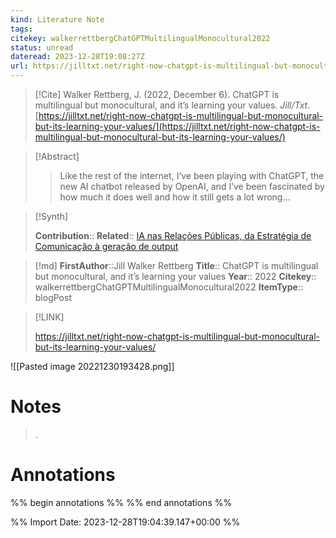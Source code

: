 ```yaml
---
kind: Literature Note
tags: 
citekey: walkerrettbergChatGPTMultilingualMonocultural2022
status: unread
dateread: 2023-12-28T19:08:27Z
url: https://jilltxt.net/right-now-chatgpt-is-multilingual-but-monocultural-but-its-learning-your-values/
---
```


> [!Cite]
> Walker Rettberg, J. (2022, December 6). ChatGPT is multilingual but monocultural, and it’s learning your values. _Jill/Txt_. [https://jilltxt.net/right-now-chatgpt-is-multilingual-but-monocultural-but-its-learning-your-values/](https://jilltxt.net/right-now-chatgpt-is-multilingual-but-monocultural-but-its-learning-your-values/)

> [!Abstract]
> > Like the rest of the internet, I’ve been playing with ChatGPT, the new AI chatbot released by OpenAI, and I’ve been fascinated by how much it does well and how it still gets a lot wrong…
> 

>[!Synth]
> 
>**Contribution**::
>**Related**:: [IA nas Relações Públicas, da Estratégia de Comunicação à geração de output](IA%20nas%20Relações%20Públicas,%20da%20Estratégia%20de%20Comunicação%20à%20geração%20de%20output.md)

>[!md]
> **FirstAuthor**::Jill Walker Rettberg
> **Title**:: ChatGPT is multilingual but monocultural, and it’s learning your values
> **Year**:: 2022
> **Citekey**:: walkerrettbergChatGPTMultilingualMonocultural2022
> **ItemType**:: blogPost

> [!LINK]
>
> https://jilltxt.net/right-now-chatgpt-is-multilingual-but-monocultural-but-its-learning-your-values/

![[Pasted image 20221230193428.png]]




# Notes

> .

# Annotations

%% begin annotations %%
%% end annotations %%

%% Import Date: 2023-12-28T19:04:39.147+00:00 %%
